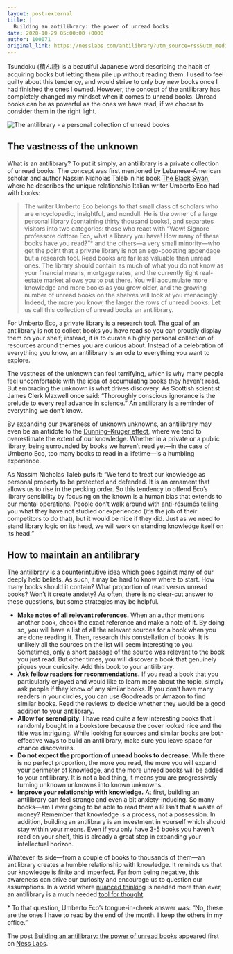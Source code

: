 ```yaml
---
layout: post-external
title: |
  Building an antilibrary: the power of unread books
date: 2020-10-29 05:00:00 +0000
author: 100071
original_link: https://nesslabs.com/antilibrary?utm_source=rss&utm_medium=rss&utm_campaign=antilibrary
---
```


Tsundoku (積ん読) is a beautiful Japanese word describing the habit of acquiring books but letting them pile up without reading them. I used to feel guilty about this tendency, and would strive to only buy new books once I had finished the ones I owned. However, the concept of the antilibrary has completely changed my mindset when it comes to unread books. Unread books can be as powerful as the ones we have read, if we choose to consider them in the right light.

![The antilibrary - a personal collection of unread books](https://nesslabs.com/wp-content/uploads/2020/10/antilibrary-banner.jpg)

## The vastness of the unknown

What is an antilibrary? To put it simply, an antilibrary is a private collection of unread books. The concept was first mentioned by Lebanese-American scholar and author Nassim Nicholas Taleb in his book [The Black Swan](https://amzn.to/3kHXigW), where he describes the unique relationship Italian writer Umberto Eco had with books:

> The writer Umberto Eco belongs to that small class of scholars who are encyclopedic, insightful, and nondull. He is the owner of a large personal library (containing thirty thousand books), and separates visitors into two categories: those who react with “Wow! Signore professore dottore Eco, what a library you have! How many of these books have you read?”\* and the others—a very small minority—who get the point that a private library is not an ego-boosting appendage but a research tool. Read books are far less valuable than unread ones. The library should contain as much of what you do not know as your financial means, mortgage rates, and the currently tight real-estate market allows you to put there. You will accumulate more knowledge and more books as you grow older, and the growing number of unread books on the shelves will look at you menacingly. Indeed, the more you know, the larger the rows of unread books. Let us call this collection of unread books an antilibrary.

For Umberto Eco, a private library is a research tool. The goal of an antilibrary is not to collect books you have read so you can proudly display them on your shelf; instead, it is to curate a highly personal collection of resources around themes you are curious about. Instead of a celebration of everything you know, an antilibrary is an ode to everything you want to explore.

The vastness of the unknown can feel terrifying, which is why many people feel uncomfortable with the idea of accumulating books they haven’t read. But embracing the unknown is what drives discovery. As Scottish scientist James Clerk Maxwell once said: “Thoroughly conscious ignorance is the prelude to every real advance in science.” An antilibrary is a reminder of everything we don’t know.

By expanding our awareness of unknown unknowns, an antilibrary may even be an antidote to the [Dunning–Kruger effect](https://nesslabs.com/dunning-kruger-effect), where we tend to overestimate the extent of our knowledge. Whether in a private or a public library, being surrounded by books we haven’t read yet—in the case of Umberto Eco, too many books to read in a lifetime—is a humbling experience.

As Nassim Nicholas Taleb puts it: “We tend to treat our knowledge as personal property to be protected and defended. It is an ornament that allows us to rise in the pecking order. So this tendency to offend Eco’s library sensibility by focusing on the known is a human bias that extends to our mental operations. People don’t walk around with anti-résumés telling you what they have not studied or experienced (it’s the job of their competitors to do that), but it would be nice if they did. Just as we need to stand library logic on its head, we will work on standing knowledge itself on its head.”

## How to maintain an antilibrary

The antilibrary is a counterintuitive idea which goes against many of our deeply held beliefs. As such, it may be hard to know where to start. How many books should it contain? What proportion of read versus unread books? Won’t it create anxiety? As often, there is no clear-cut answer to these questions, but some strategies may be helpful.

- **Make notes of all relevant references.** When an author mentions another book, check the exact reference and make a note of it. By doing so, you will have a list of all the relevant sources for a book when you are done reading it. Then, research this constellation of books. It is unlikely all the sources on the list will seem interesting to you. Sometimes, only a short passage of the source was relevant to the book you just read. But other times, you will discover a book that genuinely piques your curiosity. Add this book to your antilibrary.
- **Ask fellow readers for recommendations.** If you read a book that you particularly enjoyed and would like to learn more about the topic, simply ask people if they know of any similar books. If you don’t have many readers in your circles, you can use Goodreads or Amazon to find similar books. Read the reviews to decide whether they would be a good addition to your antilibrary.
- **Allow for serendipity.** I have read quite a few interesting books that I randomly bought in a bookstore because the cover looked nice and the title was intriguing. While looking for sources and similar books are both effective ways to build an antilibrary, make sure you leave space for chance discoveries.
- **Do not expect the proportion of unread books to decrease.** While there is no perfect proportion, the more you read, the more you will expand your perimeter of knowledge, and the more unread books will be added to your antilibrary. It is not a bad thing, it means you are progressively turning unknown unknowns into known unknowns.
- **Improve your relationship with knowledge.** At first, building an antilibrary can feel strange and even a bit anxiety-inducing. So many books—am I ever going to be able to read them all? Isn’t that a waste of money? Remember that knowledge is a process, not a possession. In addition, building an antilibrary is an investment in yourself which should stay within your means. Even if you only have 3-5 books you haven’t read on your shelf, this is already a great step in expanding your intellectual horizon.

Whatever its side—from a couple of books to thousands of them—an antilibrary creates a humble relationship with knowledge. It reminds us that our knowledge is finite and imperfect. Far from being negative, this awareness can drive our curiosity and encourage us to question our assumptions. In a world where [nuanced thinking](https://nesslabs.com/nuanced-thinking-versus-polarized-thinking) is needed more than ever, an antilibrary is a much needed [tool for thought](https://nesslabs.com/topic/tools).

\* To that question, Umberto Eco’s tongue-in-cheek answer was: “No, these are the ones I have to read by the end of the month. I keep the others in my office.”

The post [Building an antilibrary: the power of unread books](https://nesslabs.com/antilibrary) appeared first on [Ness Labs](https://nesslabs.com).
